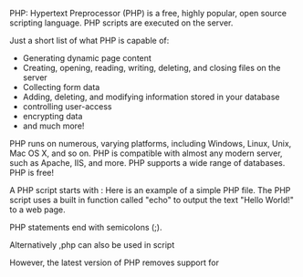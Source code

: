 PHP: Hypertext Preprocessor (PHP) is a free, highly popular, open source scripting language. PHP scripts are executed on the server.

Just a short list of what PHP is capable of:
- Generating dynamic page content
- Creating, opening, reading, writing, deleting, and closing files on the server
- Collecting form data
- Adding, deleting, and modifying information stored in your database
- controlling user-access
- encrypting data
- and much more!


PHP runs on numerous, varying platforms, including Windows, Linux, Unix, Mac OS X, and so on.
PHP is compatible with almost any modern server, such as Apache, IIS, and more.
PHP supports a wide range of databases.
PHP is free!

A PHP script starts with <?php and ends with ?>:
Here is an example of a simple PHP file. The PHP script uses a built in function called "echo" to output the text "Hello World!" to a web page.
<html>
    <head>
        <title>My First PHP Page</title>
    </head>
    <body>
    <?php   
        echo "Hello World!";
    ?>
    </body>
</html>

PHP statements end with semicolons (;).


Alternatively ,php can also be used in script
<html>
  <head>
    <title>My First PHP Page</title>
  </head>
  <body>
  <script language="php">
    echo "Hello World!";
  </script>
  </body>
</html>

However, the latest version of PHP removes support for <script language="php"> tags. As such, we recommend using <?php ?> exclusively.
You can also use the shorthand PHP tags, <? ?>, as long as they're supported by the server.


PHP has a built-in "echo" function, which is used to output text. 
In actuality, it's not a function; it's a language construct. As such, it does not require parentheses.
.The text should be in single or double quotation marks.
Each PHP statement must end with a semicolon.



<?php
    echo "<strong>This is a bold text.</strong>";
?>

In PHP code, a comment is a line that is not executed as part of the program. You can use comments to communicate to others so they understand what you're doing, or as a reminder to yourself of what you did.

A single-line comment starts with //:
Multi-line comments are used for composing comments that take more than a single line. 
A multi-line comment begins with /* and ends with */.

NOTE- Adding comments as you write your code is a good practice. It helps others understand your thinking and makes it easier for you to recall your thought processes when you refer to your code later on.

